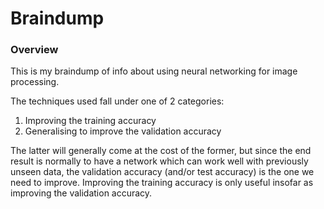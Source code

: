 # Braindump

### Overview

This is my braindump of info about using neural networking for image processing.

The techniques used fall under one of 2 categories:

1. Improving the training accuracy
2. Generalising to improve the validation accuracy

The latter will generally come at the cost of the former, but since the end result is normally to have a network which can work well with previously unseen data, the validation accuracy (and/or test accuracy) is the one we need to improve. Improving the training accuracy is only useful insofar as improving the validation accuracy.

